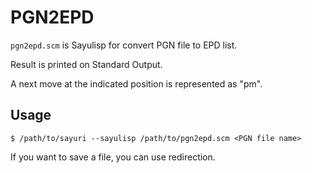 PGN2EPD
=======

`pgn2epd.scm` is Sayulisp for convert PGN file to EPD list.

Result is printed on Standard Output.

A next move at the indicated position is represented as "pm".

Usage
-----

    $ /path/to/sayuri --sayulisp /path/to/pgn2epd.scm <PGN file name>

If you want to save a file, you can use redirection.
